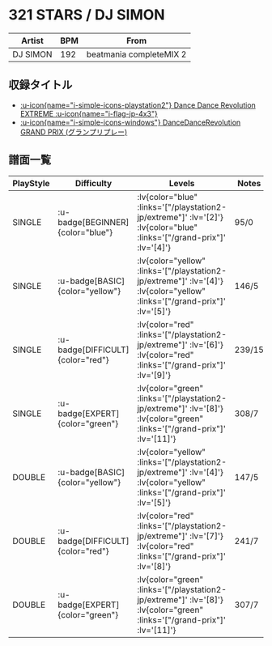 # 321 STARS / DJ SIMON

|Artist|BPM|From|
|------|---|----|
|DJ SIMON|192|beatmania completeMIX 2|

## 収録タイトル

- [ :u-icon{name="i-simple-icons-playstation2"} Dance Dance Revolution EXTREME :u-icon{name="i-flag-jp-4x3"} ](/playstation2-jp/extreme)
- [ :u-icon{name="i-simple-icons-windows"} DanceDanceRevolution GRAND PRIX (グランプリプレー)](/grand-prix)

## 譜面一覧

|PlayStyle|Difficulty|Levels|Notes|Movie|
|---------|----------|------|-----|-----|
|SINGLE| :u-badge[BEGINNER]{color="blue"} | :lv{color="blue" :links='["/playstation2-jp/extreme"]' :lv='[2]'}  :lv{color="blue" :links='["/grand-prix"]' :lv='[4]'} |95/0||
|SINGLE| :u-badge[BASIC]{color="yellow"} | :lv{color="yellow" :links='["/playstation2-jp/extreme"]' :lv='[4]'}  :lv{color="yellow" :links='["/grand-prix"]' :lv='[5]'} |146/5||
|SINGLE| :u-badge[DIFFICULT]{color="red"} | :lv{color="red" :links='["/playstation2-jp/extreme"]' :lv='[6]'}  :lv{color="red" :links='["/grand-prix"]' :lv='[9]'} |239/15||
|SINGLE| :u-badge[EXPERT]{color="green"} | :lv{color="green" :links='["/playstation2-jp/extreme"]' :lv='[8]'}  :lv{color="green" :links='["/grand-prix"]' :lv='[11]'} |308/7||
|DOUBLE| :u-badge[BASIC]{color="yellow"} | :lv{color="yellow" :links='["/playstation2-jp/extreme"]' :lv='[4]'}  :lv{color="yellow" :links='["/grand-prix"]' :lv='[5]'} |147/5||
|DOUBLE| :u-badge[DIFFICULT]{color="red"} | :lv{color="red" :links='["/playstation2-jp/extreme"]' :lv='[7]'}  :lv{color="red" :links='["/grand-prix"]' :lv='[8]'} |241/7||
|DOUBLE| :u-badge[EXPERT]{color="green"} | :lv{color="green" :links='["/playstation2-jp/extreme"]' :lv='[8]'}  :lv{color="green" :links='["/grand-prix"]' :lv='[11]'} |307/7||
